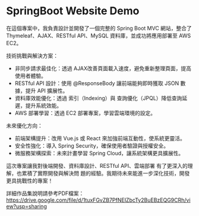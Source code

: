 # SpringBoot Website Demo

在這個專案中，我負責設計並開發了一個完整的 Spring Boot MVC 網站，整合了Thymeleaf、AJAX、RESTful
API、MySQL 資料庫，並成功將應用部署至 AWS EC2。

技術挑戰與解決方案：
* 非同步請求最佳化：透過 AJAX改善頁面載入速度，避免重新整理頁面，提高使用者體驗。
* RESTful API 設計：使用 @ResponseBody 讓前端能夠即時獲取 JSON 數據，提升 API 擴展性。
* 資料庫效能優化：透過 索引（Indexing）與 查詢優化（JPQL）降低查詢延遲，提升系統效能。
* AWS 部署學習：透過 EC2 部署專案，學習雲端環境的設定。
  
未來優化方向：
* 前端架構提升：改用 Vue.js 或 React 來加強前端互動性，使系統更靈活。
* 安全性強化：導入 Spring Security，確保使用者驗證與授權安全。
* 微服務架構探索：未來計畫學習 Spring Cloud，讓系統架構更具擴展性。
  
這次專案讓我對後端開發、資料庫設計、RESTful API、雲端部署 有了更深入的理解，也累積了實際開發與解決問
題的經驗。我期待未來能進一步深化技術，開發更具挑戰性的專案！

詳細作品集說明請參考PDF檔案：https://drive.google.com/file/d/1tuxFGvZB7PfNEIZbcTy2BuEBzEQG9CRh/view?usp=sharing
